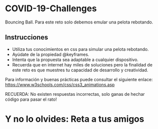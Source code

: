 # COVID-19-Challenges
Bouncing Ball. Para este reto solo debemos emular una pelota rebotando.

## Instrucciones
 - Utiliza tus conocimientos en css para simular una pelota rebotando.
 - Ayúdate de la propiedad @keyframes.
 - Intenta que la propuesta sea adaptable a cualquier dispositivo.
 - Recuerda que en internet hay miles de soluciones pero la finalidad de este reto es que muestres tu capacidad de desarrollo y creatividad.

Para información y buenas prácticas puede consultar el siguiente enlace: 
https://www.w3schools.com/css/css3_animations.asp


 RECUERDA: No existen respuestas incorrectas, solo ganas de hechar código para pasar el rato!

 # Y no lo olvides: Reta a tus amigos
